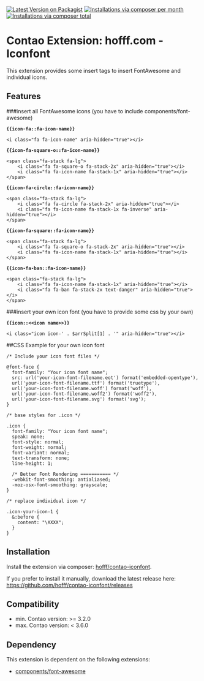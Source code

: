 [![Latest Version on Packagist](http://img.shields.io/packagist/v/hofff/contao-iconfont.svg?style=flat)](https://packagist.org/packages/hofff/contao-iconfont)
[![Installations via composer per month](http://img.shields.io/packagist/dm/hofff/contao-iconfont.svg?style=flat)](https://packagist.org/packages/hofff/contao-iconfont)
[![Installations via composer total](http://img.shields.io/packagist/dt/hofff/contao-iconfont.svg?style=flat)](https://packagist.org/packages/hofff/contao-iconfont)

# Contao Extension: hofff.com - Iconfont

This extension provides some insert tags to insert FontAwesome and individual icons.


## Features

###insert all FontAwesome icons (you have to include components/font-awesome)
		
**``{{icon-fa::fa-icon-name}}``**

```
<i class="fa fa-icon-name" aria-hidden="true"></i>
```

**``{{icon-fa-square-o::fa-icon-name}}``**

```
<span class="fa-stack fa-lg">
	<i class="fa fa-square-o fa-stack-2x" aria-hidden="true"></i>
	<i class="fa fa-icon-name fa-stack-1x" aria-hidden="true"></i>
</span>
```

**``{{icon-fa-circle::fa-icon-name}}``**

```
<span class="fa-stack fa-lg">
	<i class="fa fa-circle fa-stack-2x" aria-hidden="true"></i>
	<i class="fa fa-icon-name fa-stack-1x fa-inverse" aria-hidden="true"></i>
</span>
```

**``{{icon-fa-square::fa-icon-name}}``**

```
<span class="fa-stack fa-lg">
	<i class="fa fa-square-o fa-stack-2x" aria-hidden="true"></i>
	<i class="fa fa-icon-name fa-stack-1x" aria-hidden="true"></i>
</span>
```

**``{{icon-fa-ban::fa-icon-name}}``**

```
<span class="fa-stack fa-lg">
	<i class="fa fa-icon-name fa-stack-1x" aria-hidden="true"></i>
	<i class="fa fa-ban fa-stack-2x text-danger" aria-hidden="true"></i>
</span>
```

###insert your own icon font (you have to provide some css by your own)

**``{{icon::<<icon name>>}}``**

```
<i class="icon icon-' . $arrSplit[1] . '" aria-hidden="true"></i>
```

##CSS Example for your own icon font

```
/* Include your icon font files */

@font-face {
  font-family: "Your icon font name";
  src: url('your-icon-font-filename.eot') format('embedded-opentype'),
  url('your-icon-font-filename.ttf') format('truetype'),
  url('your-icon-font-filename.woff') format('woff'),
  url('your-icon-font-filename.woff2') format('woff2'),
  url('your-icon-font-filename.svg') format('svg');
}

/* base styles for .icon */

.icon {
  font-family: "Your icon font name";
  speak: none;
  font-style: normal;
  font-weight: normal;
  font-variant: normal;
  text-transform: none;
  line-height: 1;

  /* Better Font Rendering =========== */
  -webkit-font-smoothing: antialiased;
  -moz-osx-font-smoothing: grayscale;
}

/* replace individual icon */

.icon-your-icon-1 {
  &:before {
    content: "\XXXX";
  }
}
```

## Installation

Install the extension via composer: [hofff/contao-iconfont](https://packagist.org/packages/hofff/contao-iconfont).

If you prefer to install it manually, download the latest release here: https://github.com/hofff/contao-iconfont/releases


## Compatibility

- min. Contao version: >= 3.2.0
- max. Contao version: <  3.6.0


## Dependency

This extension is dependent on the following extensions:

- [components/font-awesome](https://packagist.org/packages/components/font-awesome)
